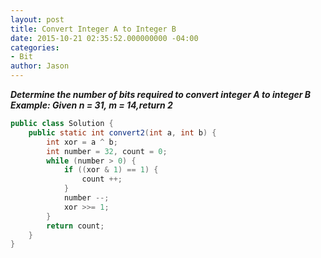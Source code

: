 ```yaml
---
layout: post
title: Convert Integer A to Integer B
date: 2015-10-21 02:35:52.000000000 -04:00
categories:
- Bit
author: Jason
---
```

<p><strong><em>Determine the number of bits required to convert integer A to integer B Example: Given n = 31, m = 14,return 2</em></strong><br />


``` java
public class Solution {
    public static int convert2(int a, int b) {
        int xor = a ^ b;
        int number = 32, count = 0;
        while (number > 0) {
            if ((xor & 1) == 1) {
                count ++;
            }
            number --;
            xor >>= 1;
        }
        return count;
    }
}
```
